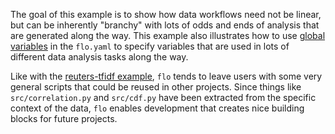 The goal of this example is to show how data workflows need not be
linear, but can be inherently "branchy" with lots of odds and ends of
analysis that are generated along the way. This example also
illustrates how to use [global variables](#templating-variables) in
the `flo.yaml` to specify variables that are used in lots of different
data analysis tasks along the way.

Like with the [reuters-tfidf example](../reuters-tfidf), `flo` tends
to leave users with some very general scripts that could be reused in
other projects. Since things like `src/correlation.py` and
`src/cdf.py` have been extracted from the specific context of the
data, `flo` enables development that creates nice building blocks for
future projects.
